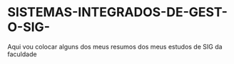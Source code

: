# SISTEMAS-INTEGRADOS-DE-GEST-O-SIG-
Aqui vou colocar alguns dos meus resumos dos meus estudos de SIG da faculdade
